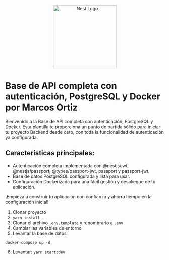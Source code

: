 <p align="center">
  <a href="http://nestjs.com/" target="blank"><img src="https://nestjs.com/img/logo-small.svg" width="200" alt="Nest Logo" /></a>
</p>

# Base de API completa con autenticación, PostgreSQL y Docker por Marcos Ortiz

Bienvenido a la Base de API completa con autenticación, PostgreSQL y Docker. Esta plantilla te proporciona un punto de partida sólido para iniciar tu proyecto Backend desde cero, con toda la funcionalidad de autenticación ya configurada.

## Características principales:

- Autenticación completa implementada con @nestjs/jwt, @nestjs/passport, @types/passport-jwt, passport y passport-jwt.
- Base de datos PostgreSQL configurada y lista para usar.
- Configuración Dockerizada para una fácil gestión y despliegue de tu aplicación.

¡Empieza a construir tu aplicación con confianza y ahorra tiempo en la configuración inicial!

</p>


1. Clonar proyecto
2. `yarn install`
3. Clonar el archivo `.env.template` y renombrarlo a `.env`
4. Cambiar las variables de entorno
5. Levantar la base de datos

```
docker-compose up -d
```

6. Levantar: `yarn start:dev`
